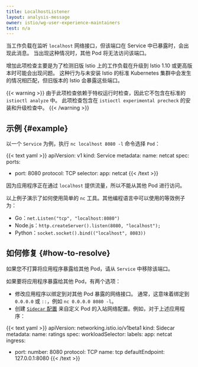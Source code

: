 ```yaml
---
title: LocalhostListener
layout: analysis-message
owner: istio/wg-user-experience-maintainers
test: n/a
---
```


当工作负载在监听 `localhost` 网络接口，但该端口在 Service 中已暴露时，会出现此消息。
当出现这种情况时，其他 Pod 将无法访问该端口。

增加此项检查主要是为了检测旧版 Istio 上的工作负载在升级到 Istio 1.10 或更高版本时可能会出现问题。
这种行为与未安装 Istio 的标准 Kubernetes 集群中会发生的情况相匹配，但旧版本的 Istio 会暴露这些端口。

{{< warning >}}
由于此项检查依赖于特权运行时检查，因此它不包含在标准的 `istioctl analyze` 中。
此项检查包含在 `istioctl experimental precheck` 的安装和升级检查中。
{{< /warning >}}

## 示例 {#example}

以一个 `Service` 为例，执行 `nc localhost 8080 -l` 命令选择 `Pod`：

{{< text yaml >}}
apiVersion: v1
kind: Service
metadata:
  name: netcat
spec:
  ports:
  - port: 8080
    protocol: TCP
  selector:
    app: netcat
{{< /text >}}

因为应用程序正在通过 `localhost` 提供流量，所以不能从其他 Pod 进行访问。

以上例子演示了如何使用简单的 `nc` 工具。其他编程语言中可以使用的等效例子为：

- Go：`net.Listen("tcp", "localhost:8080")`
- Node.js：`http.createServer().listen(8080, "localhost");`
- Python：`socket.socket().bind(("localhost", 8083))`

## 如何修复 {#how-to-resolve}

如果您不打算将应用程序暴露给其他 Pod，请从 `Service` 中移除该端口。

如果要将应用程序暴露给其他 Pod，有两个选项：

- 修改应用程序以绑定到对其他 Pod 暴露的网络接口。
  通常，这意味着绑定到 `0.0.0.0` 或 `::`，例如 `nc 0.0.0.0 8080 -l`。
- 创建 [`Sidecar` 配置](/zh/docs/reference/config/networking/sidecar/#IstioIngressListener)
  来自定义 Pod 的入站网络配置。例如，对于上述应用程序：

{{< text yaml >}}
apiVersion: networking.istio.io/v1beta1
kind: Sidecar
metadata:
  name: ratings
spec:
  workloadSelector:
    labels:
      app: netcat
  ingress:
  - port:
      number: 8080
      protocol: TCP
      name: tcp
    defaultEndpoint: 127.0.0.1:8080
{{< /text >}}
